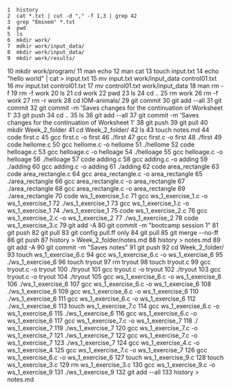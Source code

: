     1  history
    2  cat *.txt | cut -d "," -f 1,3 | grep 42
    3  grep "Eminem" *.txt
    4  pwd
    5  ls
    6  mkdir work/
    7  mdkir work/input_data/
    8  mkdir work/input_data/
    9  mkdir work/results/
   10  mkdir work/program/
   11  man echo
   12  man cat
   13  touch input.txt
   14  echo "hello world" | cat > input.txt
   15  mv input.txt work/input_data control01.txt
   16  mv input.txt control01.txt
   17  mv control01.txt work/input_data
   18  man rm -f
   19  rm -f work
   20  ls
   21  cd work
   22  pwd
   23  ls
   24  cd ..
   25  rm work
   26  rm -f work
   27  rm -r work
   28  cd IOM-animals/
   29  git commit
   30  git add --all
   31  git commit
   32  git commit -m 'Saves changes for the continuation of Worksheet 1'
   33  git push
   34  cd ..
   35  ls
   36  git add --all
   37  git commit -m 'Saves changes for the continuation of Worksheet 1'
   38  git push
   39  git pull
   40  mkdir Week_2_folder
   41  cd Week_2_folder/
   42  ls
   43  touch notes.md
   44  code first.c
   45  gcc first.c -o first
   46  ./first
   47  gcc first.c -o first
   48  ./first
   49  code hellome.c
   50  gcc hellome.c -o hellome
   51  ./hellome
   52  code helloage.c
   53  gcc helloage.c -o helloage
   54  ./helloage
   55  gcc helloage.c -o helloage
   56  ./helloage
   57  code adding.c
   58  gcc adding.c -o adding
   59  ./adding
   60  gcc adding.c -o adding
   61  ./adding
   62  code area_rectangle
   63  code area_rectangle.c
   64  gcc area_rectangle.c -o area_rectangle
   65  ./area_rectangle
   66  gcc area_rectangle.c -o area_rectangle
   67  ./area_rectangle
   68  gcc area_rectangle.c -o area_rectangle
   69  ./area_rectangle
   70  code ws_1_exercise_1.c
   71  gcc ws_1_exercise_1.c -o ws_1_exercise_1
   72  ./ws_1_exercise_1
   73  gcc ws_1_exercise_1.c -o ws_1_exercise_1
   74  ./ws_1_exercise_1
   75  code ws_1_exercise_2.c
   76  gcc ws_1_exercise_2.c -o ws_1_exercise_2
   77  ./ws_1_exercise_2
   78  code ws_1_exercise_3.c
   79  git add -A
   80  git commit -m "bootcamp session 1"
   81  git push
   82  git pull
   83  git config pull.ff only
   84  git pull
   85  git merge --no-ff
   86  git push
   87  history > Week_2_folder/notes.md
   88  history > notes.md
   89  git add -A
   90  git commit -m "Saves notes"
   91  git push
   92  cd Week_2_folder/
   93  touch ws_1_exercise_6.c
   94  gcc ws_1_exercise_6.c -o ws_1_exercise_6
   95  ./ws_1_exercise_6
   96  touch tryout
   97  rm tryout
   98  touch tryout.c
   99  gcc tryout.c -o tryout
  100  ./tryout
  101  gcc tryout.c -o tryout
  102  ./tryout
  103  gcc tryout.c -o tryout
  104  ./tryout
  105  gcc ws_1_exercise_6.c -o ws_1_exercise_6
  106  ./ws_1_exercise_6
  107  gcc ws_1_exercise_6.c -o ws_1_exercise_6
  108  ./ws_1_exercise_6
  109  gcc ws_1_exercise_6.c -o ws_1_exercise_6
  110  ./ws_1_exercise_6
  111  gcc ws_1_exercise_6.c -o ws_1_exercise_6
  112  ./ws_1_exercise_6
  113  touch ws_1_exercise_7.c
  114  gcc ws_1_exercise_6.c -o ws_1_exercise_6
  115  ./ws_1_exercise_6
  116  gcc ws_1_exercise_6.c -o ws_1_exercise_6
  117  gcc ws_1_exercise_7.c -o ws_1_exercise_7
  118  ./ ws_1_exercise_7
  119  ./ws_1_exercise_7
  120  gcc ws_1_exercise_7.c -o ws_1_exercise_7
  121  ./ws_1_exercise_7
  122  gcc ws_1_exercise_7.c -o ws_1_exercise_7
  123  ./ws_1_exercise_7
  124  gcc ws_1_exercise_4.c -o ws_1_exercise_4
  125  gcc ws_1_exercise_7.c -o ws_1_exercise_7
  126  gcc ws_1_exercise_6.c -o ws_1_exercise_6
  127  touch ws_1_exercise_9.c
  128  touch ws_1_exercise_3.c
  129  rm ws_1_exercise_3.c
  130  gcc ws_1_exercise_9.c -o ws_1_exercise_9
  131  ./ws_1_exercise_9
  132  git add --all
  133  history > notes.md
